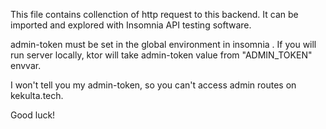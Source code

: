 This file contains collenction of http request to this backend.
It can be imported and explored with Insomnia API testing software.

admin-token must be set in the global environment in insomnia
.
If you will run server locally, ktor will take admin-token value
from "ADMIN_TOKEN" envvar.

I won't tell you my admin-token, so you can't access admin routes on kekulta.tech.

Good luck!
